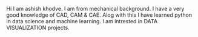 Hi I am ashish khodve.
I am from mechanical background.
I have a very good knowledge of CAD, CAM & CAE.
Alog with this I have learned python in data science and machine learning.
I am intrested in DATA VISUALIZATION projects.
